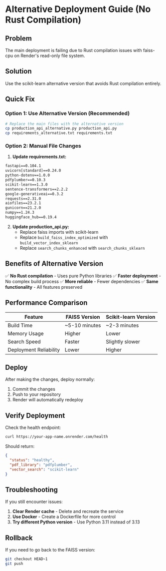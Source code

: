 # Alternative Deployment Guide (No Rust Compilation)

## Problem
The main deployment is failing due to Rust compilation issues with faiss-cpu on Render's read-only file system.

## Solution
Use the scikit-learn alternative version that avoids Rust compilation entirely.

## Quick Fix

### Option 1: Use Alternative Version (Recommended)
```bash
# Replace the main files with the alternative version
cp production_api_alternative.py production_api.py
cp requirements_alternative.txt requirements.txt
```

### Option 2: Manual File Changes

1. **Update requirements.txt:**
```txt
fastapi==0.104.1
uvicorn[standard]==0.24.0
python-dotenv==1.0.0
pdfplumber==0.10.3
scikit-learn==1.3.0
sentence-transformers==2.2.2
google-generativeai==0.3.2
requests==2.31.0
aiofiles==23.2.1
gunicorn==21.2.0
numpy==1.24.3
huggingface_hub==0.19.4
```

2. **Update production_api.py:**
   - Replace faiss imports with scikit-learn
   - Replace `build_faiss_index_optimized` with `build_vector_index_sklearn`
   - Replace `search_chunks_enhanced` with `search_chunks_sklearn`

## Benefits of Alternative Version

✅ **No Rust compilation** - Uses pure Python libraries
✅ **Faster deployment** - No complex build process
✅ **More reliable** - Fewer dependencies
✅ **Same functionality** - All features preserved

## Performance Comparison

| Feature | FAISS Version | Scikit-learn Version |
|---------|---------------|---------------------|
| Build Time | ~5-10 minutes | ~2-3 minutes |
| Memory Usage | Higher | Lower |
| Search Speed | Faster | Slightly slower |
| Deployment Reliability | Lower | Higher |

## Deploy

After making the changes, deploy normally:

1. Commit the changes
2. Push to your repository
3. Render will automatically redeploy

## Verify Deployment

Check the health endpoint:
```bash
curl https://your-app-name.onrender.com/health
```

Should return:
```json
{
  "status": "healthy",
  "pdf_library": "pdfplumber",
  "vector_search": "scikit-learn"
}
```

## Troubleshooting

If you still encounter issues:

1. **Clear Render cache** - Delete and recreate the service
2. **Use Docker** - Create a Dockerfile for more control
3. **Try different Python version** - Use Python 3.11 instead of 3.13

## Rollback

If you need to go back to the FAISS version:
```bash
git checkout HEAD~1
git push
``` 
